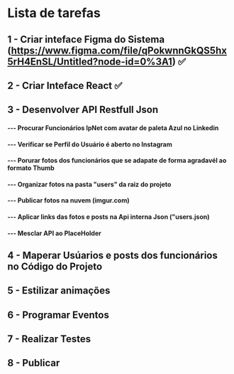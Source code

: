 # Lista de tarefas

## 1 - Criar inteface Figma do Sistema (https://www.figma.com/file/qPokwnnGkQS5hx5rH4EnSL/Untitled?node-id=0%3A1) ✅

## 2 - Criar Inteface React ✅

## 3 - Desenvolver API Restfull Json
#### --- Procurar Funcionários IpNet com avatar de paleta Azul no Linkedin
#### --- Verificar se Perfil do Usuário é aberto no Instagram
#### --- Porurar fotos dos funcionários que se adapate de forma agradavél ao formato Thumb
#### --- Organizar fotos na pasta "users" da raiz do projeto
#### --- Publicar fotos na nuvem (imgur.com)
#### --- Aplicar links das fotos e posts na Api interna Json ("users.json)
#### --- Mesclar API ao PlaceHolder

## 4 - Maperar Usúarios e posts dos funcionários no Código do Projeto

## 5 - Estilizar animações

## 6 - Programar Eventos

## 7 - Realizar Testes

## 8 - Publicar